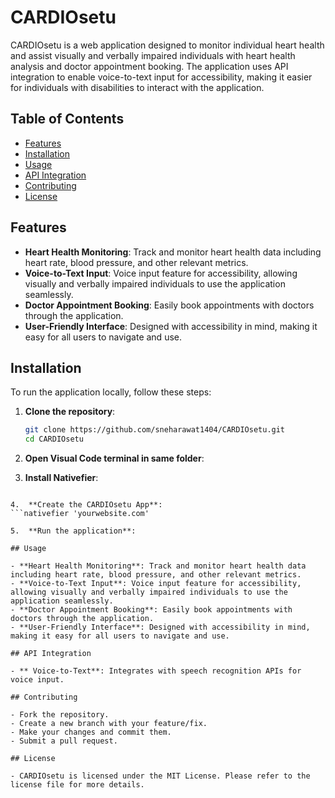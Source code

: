 # CARDIOsetu

CARDIOsetu is a web application designed to monitor individual heart health and assist visually and verbally impaired individuals with heart health analysis and doctor appointment booking. The application uses API integration to enable voice-to-text input for accessibility, making it easier for individuals with disabilities to interact with the application.

## Table of Contents

- [Features](#features)
- [Installation](#installation)
- [Usage](#usage)
- [API Integration](#api-integration)
- [Contributing](#contributing)
- [License](#license)

## Features

- **Heart Health Monitoring**: Track and monitor heart health data including heart rate, blood pressure, and other relevant metrics.
- **Voice-to-Text Input**: Voice input feature for accessibility, allowing visually and verbally impaired individuals to use the application seamlessly.
- **Doctor Appointment Booking**: Easily book appointments with doctors through the application.
- **User-Friendly Interface**: Designed with accessibility in mind, making it easy for all users to navigate and use.

## Installation

To run the application locally, follow these steps:

1. **Clone the repository**:
   ```bash
   git clone https://github.com/sneharawat1404/CARDIOsetu.git
   cd CARDIOsetu

2.  **Open Visual Code terminal in same folder**:
   
3.  **Install Nativefier**:
   ```npm install -g nativefier

4.  **Create the CARDIOsetu App**:
   ```nativefier 'yourwebsite.com'

5.  **Run the application**:

## Usage

- **Heart Health Monitoring**: Track and monitor heart health data including heart rate, blood pressure, and other relevant metrics.
- **Voice-to-Text Input**: Voice input feature for accessibility, allowing visually and verbally impaired individuals to use the application seamlessly.
- **Doctor Appointment Booking**: Easily book appointments with doctors through the application.
- **User-Friendly Interface**: Designed with accessibility in mind, making it easy for all users to navigate and use.

## API Integration

- ** Voice-to-Text**: Integrates with speech recognition APIs for voice input.

## Contributing

- Fork the repository.
- Create a new branch with your feature/fix.
- Make your changes and commit them.
- Submit a pull request.

## License

- CARDIOsetu is licensed under the MIT License. Please refer to the license file for more details.






